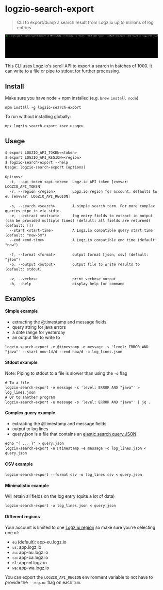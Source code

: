 # logzio-search-export

> CLI to export/dump a search result from Logz.io up to millions of log entries

![Console output](img/logzio-search-export-recording.gif)

This CLI uses Logz.io's scroll API to export a search in batches of 1000. It can write to a file or pipe to stdout for
further processing.

## Install

Make sure you have node + npm installed (e.g. `brew install node`)

```
npm install -g logzio-search-export
```

To run without installing globally:

```
npx logzio-search-export <see usage>
```

## Usage

```
$ export LOGZIO_API_TOKEN=<token>
$ export LOGZIO_API_REGION=<region>
$ logzio-search-export --help
Usage: logzio-search-export [options]

Options:
  -t, --api-token <api-token>  Logz.io API token [envvar: LOGZIO_API_TOKEN]
  -r, --region <region>        Logz.io region for account, defaults to eu [envvar: LOGZIO_API_REGION]

  -s, --search <search>        A simple search term. For more complex queries pipe in via stdin.
  -e, --extract <extract>      log entry fields to extract in output (can be provided multiple times) (default: all fields are returned) (default: [])
  --start <start-time>         A Logz,io compatible query start time (default: "now-5m")
  --end <end-time>             A Logz.io compatible end time (default: "now")

  -f, --format <format>        output format [json, csv] (default: "json")
  -o, --output <output>        output file to write results to (default: stdout)

  -v, --verbose                print verbose output
  -h, --help                   display help for command
```

## Examples

#### Simple example

- extracting the @timestamp and message fields
- query string for java errors
- a date range for yesterday
- an output file to write to

```shell script
logzio-search-export -e @timestamp -e message -s 'level: ERROR AND "java"' --start now-1d/d --end now/d -o log_lines.json
```

#### Stdout example

Note: Piping to stdout to a file is slower than using the `-o` flag

```shell script
# To a file
logzio-search-export -e message -s 'level: ERROR AND "java"' > log_lines.json
# Or to another program
logzio-search-export -e message -s 'level: ERROR AND "java"' | jq .
```

#### Complex query example

- extracting the @timestamp and message fields
- output to log lines
- query.json is a file that contains an [elastic search query JSON][1]

```shell script
echo "{ ... }" > query.json
logzio-search-export -e @timestamp -e message -o log_lines.json < query.json
```

#### CSV example

```shell script
logzio-search-export --format csv -o log_lines.csv < query.json
```

#### Minimalistic example

Will retain all fields on the log entry (quite a lot of data)

```shell script
logzio-search-export -o log_lines.json < query.json
```


#### Different regions

Your account is limited to one [Logz.io region][2] so make sure you're selecting one of:

- `eu` (default): app-eu.logz.io
- `us`: app.logz.io
- `au`: app-au.logz.io
- `ca`: app-ca.logz.io
- `nl`: app-nl.logz.io
- `wa`: app-wa.logz.io

You can export the `LOGZIO_API_REGION` environment variable to not have to provide the `--region` flag on each run.


[1]: https://www.elastic.co/guide/en/elasticsearch/reference/current/query-dsl.html
[2]: https://docs.logz.io/user-guide/accounts/account-region.html
